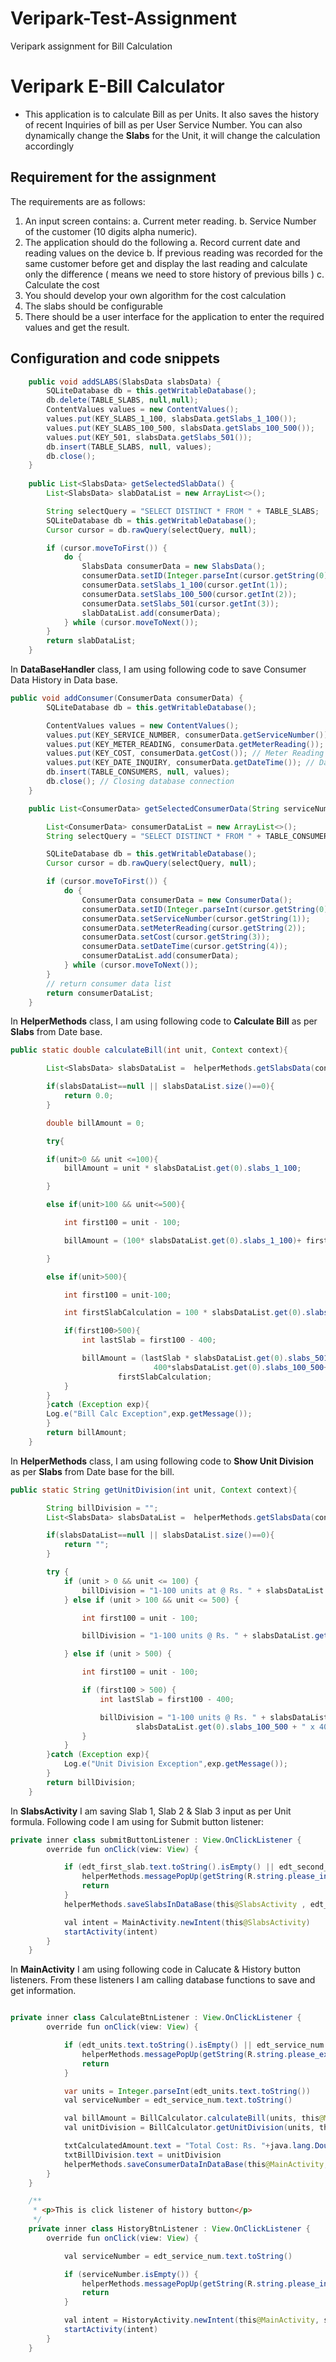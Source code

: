 # Veripark-Test-Assignment
Veripark assignment for Bill Calculation

# Veripark E-Bill Calculator
- This application is to calculate Bill as per Units. It also saves the history of recent Inquiries of bill as per User Service Number. You can also dynamically change the **Slabs** for the Unit, it will change the calculation accordingly

## Requirement for the assignment

The requirements are as follows:
1)	An input screen contains:
a.	Current meter reading.
b.	Service Number of the customer (10 digits alpha numeric).
2)	The application should do the following
a.	Record current date and reading values on the device
b.	İf previous reading was recorded for the same customer before get and display the last reading and calculate only the difference ( means we need to store history of previous bills )
c.	Calculate the cost
3)	You should develop your own algorithm for the cost calculation
4)	The slabs should be configurable 
5)	There should be a user interface for the application to enter the required values and get the result.

## Configuration and code snippets

```Java
    public void addSLABS(SlabsData slabsData) {
        SQLiteDatabase db = this.getWritableDatabase();
        db.delete(TABLE_SLABS, null,null);
        ContentValues values = new ContentValues();
        values.put(KEY_SLABS_1_100, slabsData.getSlabs_1_100());
        values.put(KEY_SLABS_100_500, slabsData.getSlabs_100_500());
        values.put(KEY_501, slabsData.getSlabs_501());
        db.insert(TABLE_SLABS, null, values);
        db.close();
    }
    
    public List<SlabsData> getSelectedSlabData() {
        List<SlabsData> slabDataList = new ArrayList<>();

        String selectQuery = "SELECT DISTINCT * FROM " + TABLE_SLABS;
        SQLiteDatabase db = this.getWritableDatabase();
        Cursor cursor = db.rawQuery(selectQuery, null);

        if (cursor.moveToFirst()) {
            do {
                SlabsData consumerData = new SlabsData();
                consumerData.setID(Integer.parseInt(cursor.getString(0)));
                consumerData.setSlabs_1_100(cursor.getInt(1));
                consumerData.setSlabs_100_500(cursor.getInt(2));
                consumerData.setSlabs_501(cursor.getInt(3));
                slabDataList.add(consumerData);
            } while (cursor.moveToNext());
        }
        return slabDataList;
    }
```

In **DataBaseHandler** class, I am using following code to save Consumer Data History in Data base.

```Java
public void addConsumer(ConsumerData consumerData) {
        SQLiteDatabase db = this.getWritableDatabase();

        ContentValues values = new ContentValues();
        values.put(KEY_SERVICE_NUMBER, consumerData.getServiceNumber()); // Service Number
        values.put(KEY_METER_READING, consumerData.getMeterReading()); // Meter Reading
        values.put(KEY_COST, consumerData.getCost()); // Meter Reading
        values.put(KEY_DATE_INQUIRY, consumerData.getDateTime()); // Date Time For Inquiry
        db.insert(TABLE_CONSUMERS, null, values);
        db.close(); // Closing database connection
    }

    public List<ConsumerData> getSelectedConsumerData(String serviceNumber) {

        List<ConsumerData> consumerDataList = new ArrayList<>();
        String selectQuery = "SELECT DISTINCT * FROM " + TABLE_CONSUMERS + " WHERE service_number == "+ serviceNumber+" ORDER BY id DESC";

        SQLiteDatabase db = this.getWritableDatabase();
        Cursor cursor = db.rawQuery(selectQuery, null);

        if (cursor.moveToFirst()) {
            do {
                ConsumerData consumerData = new ConsumerData();
                consumerData.setID(Integer.parseInt(cursor.getString(0)));
                consumerData.setServiceNumber(cursor.getString(1));
                consumerData.setMeterReading(cursor.getString(2));
                consumerData.setCost(cursor.getString(3));
                consumerData.setDateTime(cursor.getString(4));
                consumerDataList.add(consumerData);
            } while (cursor.moveToNext());
        }
        // return consumer data list
        return consumerDataList;
    }
```

In **HelperMethods** class, I am using following code to **Calculate Bill** as per **Slabs** from Date base.
```Java
public static double calculateBill(int unit, Context context){

        List<SlabsData> slabsDataList =  helperMethods.getSlabsData(context);

        if(slabsDataList==null || slabsDataList.size()==0){
            return 0.0;
        }

        double billAmount = 0;

        try{

        if(unit>0 && unit <=100){
            billAmount = unit * slabsDataList.get(0).slabs_1_100;

        }

        else if(unit>100 && unit<=500){

            int first100 = unit - 100;

            billAmount = (100* slabsDataList.get(0).slabs_1_100)+ first100*slabsDataList.get(0).slabs_100_500;

        }

        else if(unit>500){

            int first100 = unit-100;

            int firstSlabCalculation = 100 * slabsDataList.get(0).slabs_1_100;

            if(first100>500){
                int lastSlab = first100 - 400;

                billAmount = (lastSlab * slabsDataList.get(0).slabs_501)+
                                400*slabsDataList.get(0).slabs_100_500+
                        firstSlabCalculation;
            }
        }
        }catch (Exception exp){
        Log.e("Bill Calc Exception",exp.getMessage());
        }
        return billAmount;
    }
```

In **HelperMethods** class, I am using following code to **Show Unit Division** as per **Slabs** from Date base for the bill.

```Java
public static String getUnitDivision(int unit, Context context){

        String billDivision = "";
        List<SlabsData> slabsDataList =  helperMethods.getSlabsData(context);

        if(slabsDataList==null || slabsDataList.size()==0){
            return "";
        }

        try {
            if (unit > 0 && unit <= 100) {
                billDivision = "1-100 units at @ Rs. " + slabsDataList.get(0).slabs_1_100 + " x " + unit;
            } else if (unit > 100 && unit <= 500) {

                int first100 = unit - 100;

                billDivision = "1-100 units @ Rs. " + slabsDataList.get(0).slabs_1_100 + " x 100" + "\n\n101 – 500 units @ Rs. " + slabsDataList.get(0).slabs_100_500 + " x " + first100;

            } else if (unit > 500) {

                int first100 = unit - 100;

                if (first100 > 500) {
                    int lastSlab = first100 - 400;

                    billDivision = "1-100 units @ Rs. " + slabsDataList.get(0).slabs_1_100 + "x 100" + " \n\n101 – 500 units @ Rs. " +
                            slabsDataList.get(0).slabs_100_500 + " x 400" + "\n\n > 500 units @ Rs. " + slabsDataList.get(0).slabs_501 + " x " + lastSlab;
                }
            }
        }catch (Exception exp){
            Log.e("Unit Division Exception",exp.getMessage());
        }
        return billDivision;
    }
```

In **SlabsActivity** I am saving Slab 1, Slab 2 & Slab 3 input as per Unit formula. Following code I am using for Submit button listener:

```Java
private inner class submitButtonListener : View.OnClickListener {
        override fun onClick(view: View) {

            if (edt_first_slab.text.toString().isEmpty() || edt_second_slab.text.toString().isEmpty() || edt_third_slab.toString().isEmpty()) {
                helperMethods.messagePopUp(getString(R.string.please_input_all_values),"error",this@SlabsActivity)
                return
            }
            helperMethods.saveSlabsInDataBase(this@SlabsActivity , edt_first_slab.text.toString().toInt(), edt_second_slab.text.toString().toInt(), edt_third_slab.text.toString().toInt())

            val intent = MainActivity.newIntent(this@SlabsActivity)
            startActivity(intent)
        }
    }
```

In **MainActivity** I am using following code in Calucate & History button listeners. From these listeners I am calling database functions to save and get information.

```Java

private inner class CalculateBtnListener : View.OnClickListener {
        override fun onClick(view: View) {

            if (edt_units.text.toString().isEmpty() || edt_service_num.text.toString().isEmpty()) {
                helperMethods.messagePopUp(getString(R.string.please_extract_valid_input),"error",this@MainActivity)
                return
            }

            var units = Integer.parseInt(edt_units.text.toString())
            val serviceNumber = edt_service_num.text.toString()

            val billAmount = BillCalculator.calculateBill(units, this@MainActivity)
            val unitDivision = BillCalculator.getUnitDivision(units, this@MainActivity)

            txtCalculatedAmount.text = "Total Cost: Rs. "+java.lang.Double.toString(billAmount)
            txtBillDivision.text = unitDivision
            helperMethods.saveConsumerDataInDataBase(this@MainActivity, serviceNumber, units.toString(), billAmount.toString())
        }
    }

    /**
     * <p>This is click listener of history button</p>
     */
    private inner class HistoryBtnListener : View.OnClickListener {
        override fun onClick(view: View) {

            val serviceNumber = edt_service_num.text.toString()

            if (serviceNumber.isEmpty()) {
                helperMethods.messagePopUp(getString(R.string.please_input_service_number),"error",this@MainActivity)
                return
            }

            val intent = HistoryActivity.newIntent(this@MainActivity, serviceNumber)
            startActivity(intent)
        }
    }
    
```    

